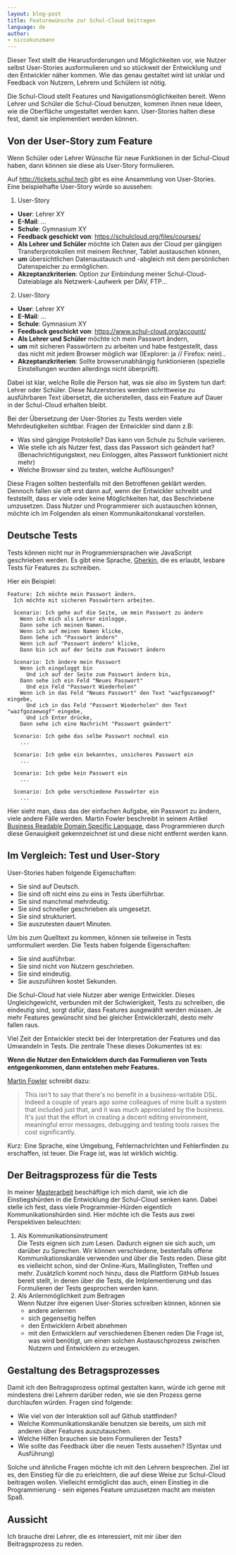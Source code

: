 ```yaml
---
layout: blog-post
title: Featurewünsche zur Schul-Cloud beitragen
language: de
author:
- niccokunzmann
---
```


Dieser Text stellt die Hearusforderungen und Möglichkeiten vor,
wie Nutzer selbst User-Stories ausformulieren und so stückweit der Entwicklung und den 
Entwickler näher kommen.
Wie das genau gestaltet wird ist unklar und Feedback von Nutzern, Lehrern und Schülern ist nötig.

<!-- more -->

Die Schul-Cloud stellt Features und Navigationsmöglichkeiten bereit.
Wenn Lehrer und Schüler die Schul-Cloud benutzen, kommen ihnen neue Ideen, 
wie die Oberfläche umgestaltet werden kann.
User-Stories halten diese fest, damit sie implementiert werden können.


Von der User-Story zum Feature
------------------------------

Wenn Schüler oder Lehrer Wünsche für neue Funktionen in der Schul-Cloud haben,
dann können sie diese als User-Story formulieren.

Auf http://tickets.schul.tech gibt es eine Ansammlung von User-Stories.
Eine beispielhafte User-Story würde so aussehen:

1. User-Story
  - **User**: Lehrer XY
  - **E-Mail**: ...
  - **Schule**: Gymnasium XY
  - **Feedback geschickt von**: https://schulcloud.org/files/courses/
  - **Als Lehrer und Schüler**
    möchte ich Daten aus der Cloud per gängigen Transferprotokollen mit meinem Rechner, Tablet austauschen können,
  - **um** übersichtlichen Datenaustausch und -abgleich mit dem persönlichen Datenspeicher zu ermöglichen.
  - **Akzeptanzkriterien**: Option zur Einbindung meiner Schul-Cloud-Dateiablage als Netzwerk-Laufwerk per DAV, FTP...
2. User-Story
  - **User**: Lehrer XY
  - **E-Mail**: ...
  - **Schule**: Gymnasium XY
  - **Feedback geschickt von**: https://www.schul-cloud.org/account/
  - **Als Lehrer und Schüler**
    möchte ich mein Passwort ändern,
  - **um** mit sicheren Passwörtern zu arbeiten und habe festgestellt, dass 
    das nicht mit jedem Browser möglich war (IExplorer: ja // Firefox: nein)..
  - **Akzeptanzkriterien**: Sollte browserunabhängig funktionieren (spezielle Einstellungen wurden allerdings nicht überprüft).

Dabei ist klar, welche Rolle die Person hat, was sie also im System tun darf: 
Lehrer oder Schüler.
Diese Nutzerstories werden schrittweise zu ausführbaren Text übersetzt, die sicherstellen, 
dass ein Feature auf Dauer in der Schul-Cloud erhalten bleibt.

Bei der Übersetzung der User-Stories zu Tests werden viele Mehrdeutigkeiten sichtbar.
Fragen der Entwickler sind dann z.B:

- Was sind gängige Protokolle? Das kann von Schule zu Schule variieren.
- Wie stelle ich als Nutzer fest, dass das Passwort sich geändert hat?
  (Benachrichtigungstext, neu Einloggen, altes Passwort funktioniert nicht mehr)
- Welche Browser sind zu testen, welche Auflösungen?

Diese Fragen sollten bestenfalls mit den Betroffenen geklärt werden.
Dennoch fallen sie oft erst dann auf, wenn der Entwickler schreibt und feststellt,
dass er viele oder keine Möglichkeiten hat, das Beschriebene umzusetzen.
Dass Nutzer und Programmierer sich austauschen können,
möchte ich im Folgenden als einen Kommunikaitonskanal vorstellen.

Deutsche Tests
--------------

Tests können nicht nur in Programmiersprachen wie JavaScript geschrieben werden.
Es gibt eine Sprache, [Gherkin][gherkin], die es erlaubt, 
lesbare Tests für Features zu schreiben.

Hier ein Beispiel:

    Feature: Ich möchte mein Passwort ändern.
      Ich möchte mit sicheren Passwörtern arbeiten.

      Scenario: Ich gehe auf die Seite, um mein Passwort zu ändern
        Wenn ich mich als Lehrer einlogge,
        Dann sehe ich meinen Namen.
        Wenn ich auf meinen Namen klicke,
        Dann Sehe ich "Passwort ändern"
        Wenn ich auf "Passwort ändern" klicke,
        Dann bin ich auf der Seite zum Passwort ändern
        
      Scenario: Ich ändere mein Passwort
        Wenn ich eingeloggt bin
          Und ich auf der Seite zum Passwort ändern bin,
        Dann sehe ich ein Feld "Neues Passwort"
          Und ein Feld "Passwort Wiederholen"
        Wenn ich in das Feld "Neues Passwort" den Text "wazfgozaewogf" eingebe,
          Und ich in das Feld "Passwort Wiederholen" den Text "wazfgozaewogf" eingebe,
          Und ich Enter drücke,
        Dann sehe ich eine Nachricht "Passwort geändert"

      Scenario: Ich gebe das selbe Passwort nochmal ein
        ...
      
      Scenario: Ich gebe ein bekanntes, unsicheres Passwort ein
        ...
        
      Scenario: Ich gebe kein Passwort ein
        ...
        
      Scenario: Ich gebe verschiedene Passwörter ein
        ...

Hier sieht man, dass das der einfachen Aufgabe, ein Passwort zu ändern, 
viele andere Fälle werden.
Martin Fowler beschreibt in seinem Artikel [Business Readable Domain Specific Language][fowler-1], 
dass Programmieren durch diese Genauigkeit gekennzeichnet ist und diese nicht
entfernt werden kann.

Im Vergleich: Test und User-Story
---------------------------------

User-Stories haben folgende Eigenschaften:

- Sie sind auf Deutsch.
- Sie sind oft nicht eins zu eins in Tests überführbar.
- Sie sind manchmal mehrdeutig.
- Sie sind schneller geschrieben als umgesetzt.
- Sie sind strukturiert.
- Sie auszutesten dauert Minuten.

Um bis zum Quelltext zu kommen, können sie teilweise in Tests umformuliert werden.
Die Tests haben folgende Eigenschaften:

- Sie sind ausführbar.
- Sie sind nicht von Nutzern geschrieben.
- Sie sind eindeutig.
- Sie auszuführen kostet Sekunden.

Die Schul-Cloud hat viele Nutzer aber wenige Entwickler.
Dieses Ungleichgewicht, verbunden mit der Schwierigkeit, Tests zu schreiben,
die eindeutig sind, sorgt dafür, dass Features ausgewählt werden müssen.
Je mehr Features gewünscht sind bei gleicher Entwicklerzahl, desto mehr fallen raus.

Viel Zeit der Entwickler steckt bei der Interpretation der Features und
das Umwandeln in Tests.
Die zentrale These dieses Dokumentes ist es:

**Wenn die Nutzer den Entwicklern durch das Formulieren von Tests entgegenkommen,
  dann entstehen mehr Features.**

[Martin Fowler][fowler-1] schreibt dazu:

> This isn't to say that there's no benefit in a business-writable DSL.
> Indeed a couple of years ago some colleagues of mine built a system that included just that,
> and it was much appreciated by the business.
> It's just that the effort in creating a decent editing environment, meaningful error messages,
> debugging and testing tools raises the cost significantly.

Kurz: Eine Sprache, eine Umgebung, Fehlernachrichten und Fehlerfinden zu erschaffen, ist teuer.
Die Frage ist, was ist wirklich wichtig.

Der Beitragsprozess für die Tests
---------------------------------

In meiner [Masterarbeit][masterarbeit] beschäftige ich mich damit,
wie ich die Einstiegshürden in die Entwicklung der Schul-Cloud senken kann.
Dabei stelle ich fest, dass viele Programmier-Hürden eigentlich Kommunikationshürden sind.
Hier möchte ich die Tests aus zwei Perspektiven beleuchten:

1. Als Kommunikationsinstrument  
    Die Tests eignen sich zum Lesen.
    Dadurch eignen sie sich auch, um darüber zu Sprechen.
    Wir können verschiedene, bestenfalls offene Kommunikationskanäle verwenden und über die Tests reden.
    Diese gibt es vielleicht schon, sind der Online-Kurs, Mailinglisten, Treffen und mehr.
    Zusätzlich kommt noch hinzu, dass die Plattform GitHub Issues bereit stellt, in denen über
    die Tests, die Imlplementierung und das Formulieren der Tests gesprochen werden kann. 
2. Als Anlernmöglichkeit zum Beitragen  
    Wenn Nutzer ihre eigenen User-Stories schreiben können, können sie
    - andere anlernen
    - sich gegenseitig helfen
    - den Entwicklern Arbeit abnehmen
    - mit den Entwicklern auf verschiedenen Ebenen reden
    Die Frage ist, was wird benötigt, um einen solchen Austauschprozess zwischen Nutzern und Entwicklern zu erzeugen.

Gestaltung des Betragsprozesses
-------------------------------

Damit ich den Beitragsprozess optimal gestalten kann, würde ich gerne mit mindestens drei Lehrern darüber reden,
wie sie den Prozess gerne durchlaufen würden.
Fragen sind folgende:

- Wie viel von der Interaktion soll auf Github stattfinden?
- Welche Kommunikationskanäle benutzen sie bereits, um sich mit anderen über Features auszutauschen.
- Welche Hilfen brauchen sie beim Formulieren der Tests?
- Wie sollte das Feedback über die neuen Tests aussehen? (Syntax und Ausführung)

Solche und ähnliche Fragen möchte ich mit den Lehrern besprechen.
Ziel ist es, den Einstieg für die zu erleichtern, die auf diese Weise zur Schul-Cloud beitragen wollen.
Vielleicht ermöglicht das auch, einen Einstieg in die Programmierung - sein eigenes Feature umzusetzen macht
am meisten Spaß.

Aussicht
--------

Ich brauche drei Lehrer, die es interessiert, mit mir über den Beitragsprozess zu reden.

[gherkin]: https://github.com/cucumber/cucumber/wiki/Gherkin
[fowler-1]: https://martinfowler.com/bliki/BusinessReadableDSL.html
[masterarbeit]: https://gitlab.quelltext.eu/niccokunzmann/masterarbeit/
